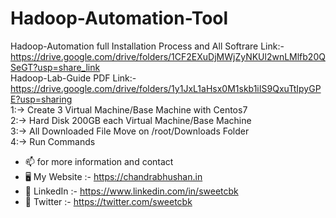 # Hadoop-Automation-Tool
Hadoop-Automation full Installation Process and All Softrare Link:- https://drive.google.com/drive/folders/1CF2EXuDjMWjZyNKUl2wnLMlfb20QSeGT?usp=share_link<br>
Hadoop-Lab-Guide PDF Link:-<br>
https://drive.google.com/drive/folders/1y1JxL1aHsx0M1skb1iIS9QxuTtIpyGPE?usp=sharing<br>
1:-> Create 3 Virtual Machine/Base Machine with Centos7<br>
2:-> Hard Disk 200GB each Virtual Machine/Base Machine<br>
3:-> All Downloaded File Move on /root/Downloads Folder<br>
4:-> Run Commands

- 📫 for more information and contact
- 🖥️ My Website  :- https://chandrabhushan.in
-  🤖 LinkedIn   :- https://www.linkedin.com/in/sweetcbk
-  🤖 Twitter    :- https://twitter.com/sweetcbk

